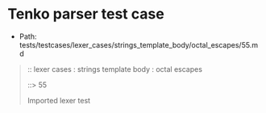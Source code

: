# Tenko parser test case

- Path: tests/testcases/lexer_cases/strings_template_body/octal_escapes/55.md

> :: lexer cases : strings template body : octal escapes
>
> ::> 55
>
> Imported lexer test
>
> <template body> ZeroToThreeOctalDigit [lookahead @{x2209}@ OctalDigit] (other character/high digit)

## Input

`````js
`${"-->"}\32/${"<--"}`
`````

## Output

_Note: the whole output block is auto-generated. Manual changes will be overwritten!_

Below follow outputs in four parsing modes: sloppy mode, strict mode script goal, module goal, web compat mode (always sloppy).

Note that the output parts are auto-generated by the test runner to reflect actual result.

### Sloppy mode

Parsed with script goal and as if the code did not start with strict mode header.

`````
throws: Parser error!
  Template contained an illegal escape, these are only allowed in _tagged_ templates in >=ES2018

`${"-->"}\32/${"<--"}`
        ^^^^^^^------- error
`````

### Strict mode

Parsed with script goal but as if it was starting with `"use strict"` at the top.

_Output same as sloppy mode._

### Module goal

Parsed with the module goal.

_Output same as sloppy mode._

### Web compat mode

Parsed in sloppy script mode but with the web compat flag enabled.

_Output same as sloppy mode._
